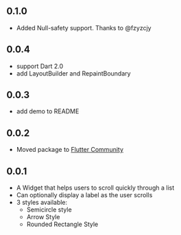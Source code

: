 ## 0.1.0
 * Added Null-safety support. Thanks to @fzyzcjy

## 0.0.4
 * support Dart 2.0
 * add LayoutBuilder and RepaintBoundary

## 0.0.3
 * add demo to README

## 0.0.2
 * Moved package to [Flutter Community](https://github.com/fluttercommunity)

## 0.0.1

* A Widget that helps users to scroll quickly through a list
* Can optionally display a label as the user scrolls
* 3 styles available:
  * Semicircle style
  * Arrow Style
  * Rounded Rectangle Style
